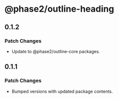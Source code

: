 # @phase2/outline-heading

## 0.1.2

### Patch Changes

- Update to @phase2/outline-core packages.

## 0.1.1

### Patch Changes

- Bumped versions with updated package contents.
